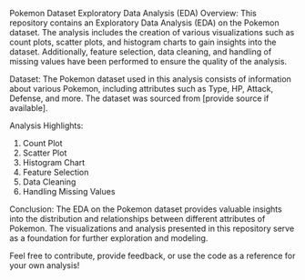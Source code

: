 Pokemon Dataset Exploratory Data Analysis (EDA)
Overview:
This repository contains an Exploratory Data Analysis (EDA) on the Pokemon dataset. The analysis includes the creation of various visualizations such as count plots, scatter plots, and histogram charts to gain insights into the dataset. Additionally, feature selection, data cleaning, and handling of missing values have been performed to ensure the quality of the analysis.

Dataset:
The Pokemon dataset used in this analysis consists of information about various Pokemon, including attributes such as Type, HP, Attack, Defense, and more. The dataset was sourced from [provide source if available].

Analysis Highlights:
1. Count Plot
2. Scatter Plot
3. Histogram Chart
4. Feature Selection
5. Data Cleaning
6. Handling Missing Values

Conclusion:
The EDA on the Pokemon dataset provides valuable insights into the distribution and relationships between different attributes of Pokemon. The visualizations and analysis presented in this repository serve as a foundation for further exploration and modeling.

Feel free to contribute, provide feedback, or use the code as a reference for your own analysis!
